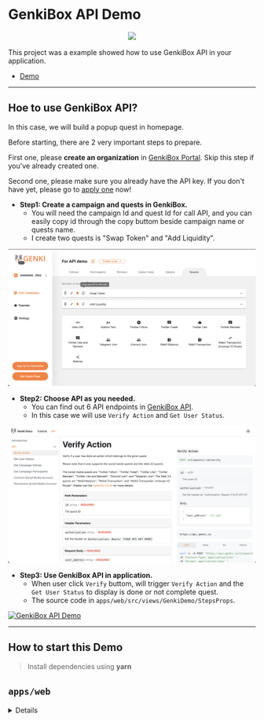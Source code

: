 # GenkiBox API Demo

<p align="center">
  <a href="https://api-docs.genki.io/">
      <img src="https://api-docs.genki.io/img/logo.svg" height="128">
  </a>
</link>

This project was a example showed how to use GenkiBox API in your application.
- [Demo](https://genkibox-api-demo-web.vercel.app/)

***
## Hoe to use GenkiBox API?
In this case, we will build a popup quest in homepage.

Before starting, there are 2 very important steps to prepare.

First one, please **create an organization** in [GenkiBox Portal](https://beta-box.genki.io/portal). Skip this step if you've already created one.

Second one, please make sure you already have the API key. If you don't have yet, please go to [apply one](https://api-docs.genki.io/getting-started/get-your-api-key) now!


- **Step1: Create a campaign and quests in GenkiBox.**
  - You will need the campaign Id and quest Id for call API, and you can easily copy id through the copy buttom beside campaign name or quests name.
  - I create two quests is "Swap Token" and "Add Liquidity".

![img](./assets/copyID.png) 

- **Step2: Choose API as you needed.** 
  - You can find out 6 API endpoints in [GenkiBox API](https://api-docs.genki.io/api). 
  - In this case we will use `Verify Action` and `Get User Status`.

![img](./assets/genkiAPI.png)

- **Step3: Use GenkiBox API in application.**
  - When user click `Verify` buttom, will trigger `Verify Action` and the `Get User Status` to display is done or not complete quest.
  - The source code in `apps/web/src/views/GenkiDemo/StepsProps`.

[![GenkiBox API Demo](https://res.cloudinary.com/marcomontalbano/image/upload/v1676906178/video_to_markdown/images/google-drive--1sbWaMecuomvmkEsD_47_vmyu4UflRabC-c05b58ac6eb4c4700831b2b3070cd403.jpg)](https://drive.google.com/file/d/1sbWaMecuomvmkEsD_47_vmyu4UflRabC/preview "GenkiBox API Demo")

***

## How to start this Demo

> Install dependencies using **yarn**

## `apps/web`
<details>

```sh
yarn
```

start the development server
```sh
yarn dev
```

build with production mode
```sh
yarn build

# start the application after build
yarn start
```
</details>

